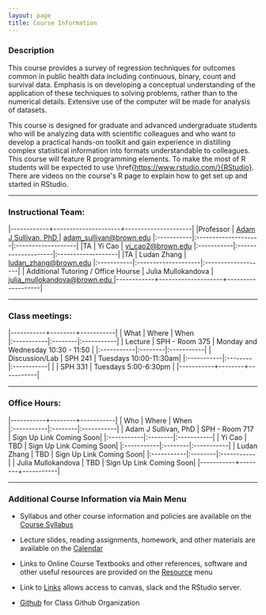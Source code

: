 ```yaml
---
layout: page
title: Course Information
---
```

### Description


This course provides a survey of regression techniques for outcomes common in public health data including continuous, binary, count and survival data.  Emphasis is on developing a conceptual understanding of the application of these techniques to solving problems, rather than to the numerical details. Extensive use of the computer will be made for analysis of datasets.

This course is designed for graduate and advanced undergraduate students who will be analyzing data with scientific colleagues and who want to develop a practical hands-on toolkit and gain experience in distilling complex statistical information into formats understandable to colleagues. This course will feature R programming elements. To make the most of R students will be expected to use \href{https://www.rstudio.com/}{RStudio}. There are videos on the course's R page to explain how to get set up and started in RStudio. 



* * *

### Instructional Team:

|------------+---------------------+---------------------|
|Professor   | [Adam J Sullivan, PhD ](https://vivo.brown.edu/display/asulliv3) | [adam_sullivan@brown.edu](mailto:adam_sullivan@brown.edu)
|:-----------|:--------------------|:-------------------|
|TA         | Yi Cao   | [yi_cao2@brown.edu](mailto:yi_cao2@brown.edu) 
|:-----------|:--------------------|:-------------------|
|TA         | Ludan Zhang | [ludan_zhang@brown.edu](mailto:ludan_zhang@brown.edu) 
|:-----------|:--------------------|:-------------------|
| Additional Tutoring / Office Hourse         | Julia Mullokandova   | [julia_mullokandova@brown.edu ](mailto:julia_mullokandova@brown.edu ) 
|------------+--------------------+-------------------|



* * *

### Class meetings:



|-----------+--------+-----------|
| What    |  Where | When      
|:-----------|:--------|:-----------|
| Lecture |  SPH - Room 375 |  Monday and Wednesday  10:30 - 11:50 |
|:-----------|:--------|:-----------|
| Discussion/Lab  |  SPH 241 |  Tuesdays 10:00-11:30am|
|:-----------|:--------|:-----------|
|  |  SPH 331 |  Tuesdays 5:00-6:30pm |
|-----------+--------+-----------|


* * *

### <a name="oh"></a>Office Hours:

|-----------+--------+-----------|
| Who       |  Where | When      
|:-----------|:--------|:-----------|
| Adam J Sullivan, PhD |  SPH - Room 717 |  Sign Up Link Coming Soon|
|:-----------|:--------|:-----------|
| Yi Cao |  TBD |  Sign Up Link Coming Soon|
|:-----------|:--------|:-----------|
| Ludan Zhang |  TBD |  Sign Up Link Coming Soon|
|:-----------|:--------|:-----------|
| Julia Mullokandova |  TBD |  Sign Up Link Coming Soon|
|-----------+--------+-----------|

* * *

### Additional Course Information via Main Menu

* Syllabus and other course information and policies are available on the [Course
Syllabus]({{site.baseurl}}/syllabus)

* Lecture slides, reading assignments, homework, and other materials
are available on the  [Calendar]({{site.baseurl}}/calendar)

* Links to Online Course Textbooks and other references, software  and other
  useful resources are provided on the
  [Resource]({{site.baseurl}}/resources) menu

* Link to [Links]({{site.baseurl}}/links) allows access to canvas, slack and the RStudio server. 

* [Github](http://github.com/php-1511-2511) for Class Github Organization
  
  





